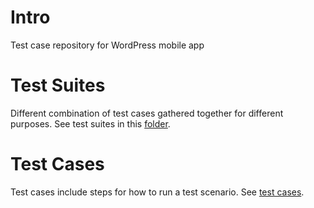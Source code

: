 # Intro

Test case repository for WordPress mobile app

# Test Suites

Different combination of test cases gathered together for different purposes. See test suites in this [folder](test-suites).

# Test Cases

Test cases include steps for how to run a test scenario. See [test cases](/test-cases).
